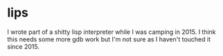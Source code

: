 # lips
I wrote part of a shitty lisp interpreter while I was camping in 2015. I think this needs some more gdb work but I'm not sure as I haven't touched it since 2015.
